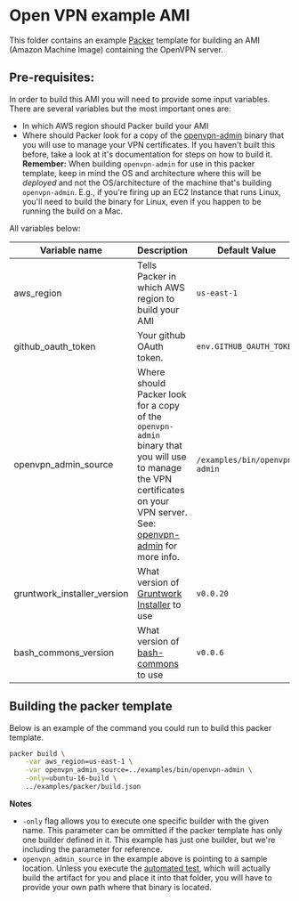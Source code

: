 # Open VPN example AMI

This folder contains an example [Packer](https://www.packer.io/) template for building an AMI (Amazon Machine Image) containing  the OpenVPN server.

## Pre-requisites:

In order to build this AMI you will need to provide some input variables. There are several variables but the most important ones are:

* In which AWS region should Packer build your AMI
* Where should Packer look for a copy of the [openvpn-admin](/modules/openvpn-admin) binary that you will use to manage your VPN certificates. If you haven't built this before, take a look at it's documentation for steps on how to build it. **Remember:** When building `openvpn-admin` for use in this packer template, keep in mind the OS and architecture where this will be _deployed_ and not the OS/architecture of the machine that's building `openvpn-admin`. E.g., if you're firing up an EC2 Instance that runs Linux, you'll need to build the binary for Linux, even if you happen to be running the build on a Mac.

All variables below:

| Variable name               | Description                                                  | Default Value                 |
| --------------------------- | ------------------------------------------------------------ | ----------------------------- |
| aws_region                  | Tells Packer in which AWS region to build your AMI           | `us-east-1`                   |
| github_oauth_token          | Your github OAuth token.                                     | `env.GITHUB_OAUTH_TOKEN`      |
| openvpn_admin_source        | Where should Packer look for a copy of the `openvpn-admin` binary that you will use to manage the VPN certificates on your VPN server. See: [openvpn-admin](/modules/openvpn-admin) for more info. | `/examples/bin/openvpn-admin` |
| gruntwork_installer_version | What version of [Gruntwork Installer](https://github.com/gruntwork-io/gruntwork-installer) to use | `v0.0.20`                     |
| bash_commons_version        | What version of [bash-commons](https://github.com/gruntwork-io/bash-commons) to use | `v0.0.6`                      |

## Building the packer template

Below is an example of the command you could run to build this packer template.

```bash
packer build \
	-var aws_region=us-east-1 \
	-var openvpn_admin_source=../examples/bin/openvpn-admin \
	-only=ubuntu-16-build \
	../examples/packer/build.json
```

**Notes**

- `-only` flag allows you to execute one specific builder with the given name.  This parameter can be ommitted if the packer template has only one builder defined in it. This example has just one builder, but we're including the parameter for reference.
- `openvpn_admin_source` in the example above is pointing to a sample location. Unless you execute the [automated test](/test/openvpn_test.go), which will actually build the artifact for you and place it into that folder, you will have to provide your own path where that binary is located.